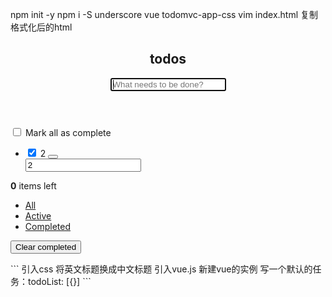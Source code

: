 npm init -y
npm i -S underscore vue todomvc-app-css
vim index.html
复制格式化后的html

<section class="todoapp">
<header class="header">
<h1>todos</h1>
<input class="new-todo" placeholder="What needs to be done?" autofocus="">
</header>
<section class="main">
<input class="toggle-all" id="toggle-all" type="checkbox">
<label for="toggle-all">Mark all as complete</label>
<ul class="todo-list"><li class="completed">
<div class="view">
<input class="toggle" type="checkbox" checked="">
<label>2</label>
<button class="destroy"></button>
</div>
<input class="edit" value="2">
</li></ul>
</section>
<footer class="footer">
<span class="todo-count"><strong>0</strong> items left</span>
<ul class="filters">
<li>
<a class="selected" href="#/">All</a>
</li>
<li>
<a href="#/active">Active</a>
</li>
<li>
<a href="#/completed">Completed</a>
</li>
</ul>

<button class="clear-completed">Clear completed</button>

</footer>
</section>
```
引入css
将英文标题换成中文标题
引入vue.js
新建vue的实例
写一个默认的任务：todoList: [{}]
```
<script src="./node_modules/vue/dist/vue.min.js" charset="utf-8"></script>
<script>
  // 新建一个Vue的实例对象
  var todoapp = new Vue({
    // 挂载
    el: '.todoapp',
    // 数据
    data: {

    },
    方法
    methods: {

    },
    // 计算属性
    computed: {

    }
  })
```

写todoList数据
```
data: {
  // 备忘录数组
  todoList: [
    // 一个任务就是一个对象，text表示任务的名称，checked为true表示已完成，false表示未完成
    {
      text: '学Vue',
      checked: false
    },
    {
      text: '学React',
      checked: false
    }
  ]
},
```
在li元素身上加v-for:
<li
  class="completed"
  v-for="(todo,index) in todoList" :key="'todo-'+index"
  >
显示任务
<label>{{ todo.text }}</label>
修改某个任务的checked为true
{
  text: '学Vue',
  checked: true
},
给li元素动态绑定class,completed样式的值，根据todo.checked, 如果todo.checked为 true则有completed样式
<li
  :class="{completed: todo.checked}"
  v-for="(todo,index) in todoList" :key="'todo-'+index"
  >
给checkbox加上v-model，值为todo.checked, checked属性会自动和todo.checked关联
<input class="toggle" type="checkbox" v-model="todo.checked"/>

添加任务
在data中新增
data: {
  // 新的备忘录
  newTodo: '',
  ...
}
input元素上面绑定
<input class="new-todo" placeholder="你接下来需要完成什么?" autofocus="" v-model="newTodo"/>
添加回车事件
<input class="new-todo" placeholder="你接下来需要完成什么?" autofocus="" v-model="newTodo" @keyup.enter="addTodo"/>
自动去前后的空格
<input class="new-todo" placeholder="你接下来需要完成什么?" autofocus="" v-model="newTodo" @keyup.enter.trim="addTodo"/>
添加任务的方法：
```
// 添加任务的方法
addTodo() {
  // 去除前后的空格
  this.newTodo = this.newTodo.trim();
  //如果内容为空则拦截
  if (this.newTodo.length < 1) {
    return;
  }
  // 添加任务到数组中,默认是未完成
  this.todoList.unshift({
    text: this.newTodo,
    checked: false
  });
  // 清空新任务的内容
  this.newTodo = ''
}
```
添加一个计算属性，判断是否显示任务列表
// 显示列表，如果任务条数大于1则显示
```
computed: {
  showList() {
    return this.todoList.length > 0;
  }
}
```
添加v-show:
<section class="main" v-show="showList">
<footer class="footer" v-show="showList">
绑定删除任务事件
<button class="destroy" @click="deleteTodo(todo)"></button>
引入underscore
<script src="./node_modules/underscore/underscore-min.js" charset="utf-8"></script>
删除任务方法
```
methods: {
  ...
  // 删除任务
  deleteTodo(todo) {
    this.todoList = _.without(this.todoList, todo)
  }
}
```
编辑任务
<input class="edit" type="text" v-model="todo.text" />
进入编辑模式
添加一个数据项：
data: {
  // 正在编辑的任务索引
  editingIndex: -1,
  ...
}
绑定双击事件：
<label @dblclick="editTodo(index)">{{ todo.text }}</label>
```
methods: {
  ...
  // 编辑任务
  editTodo(index) {
    // 设置一下当前正在编辑的索引
    this.editingIndex = index;
  }
}
```
加上class
<li
  :class="{completed: todo.checked, editing: index === editingIndex}"
  v-for="(todo,index) in todoList" :key="'todo-'+index"
  >
自定义指令：
````
// 注册一个全局自定义指令 v-focus
Vue.directive('focus', {
  // 当绑定元素插入到 DOM 中。
  inserted(el) {
    // 聚焦元素
    el.focus()
  },
  // 当绑定元素更新的时候
  update(el) {
    el.focus();
  }
})
```
使用自定义指令
<input class="edit" type="text" v-model="todo.text" v-focus="index === editingIndex"/>
添加保存todo, 实际上就是把input框取消
<input class="edit" type="text" v-model="todo.text" v-focus="index === editingIndex" @blur="saveTodo(todo)" @keyup.enter="saveTodo(todo)"/>
保存的方法
```
methods: {
  ...
  // 保存任务，因为是动态绑定的，不需要再保存，只需要把input框隐藏即可
  saveTodo(todo) {
    this.editingIndex = -1
    if (todo.text.trim().length < 1) {
      this.deleteTodo(todo)
    }
  }
}
```
未完成的数量
<strong>{{activeCount}}</strong> 剩下的项</span>
```
computed: {
  ....
  // 未完成的任务数量
  activeCount() {
    return this.todoList.filter(item => {
      return !item.checked
    }).length;
  }
}
```

数据持久化到本地localStorage
新建store.js
```
var STORAGE_KEY = 'todoList'
window.todoStorage = {
	fetch() {
    try {
      return JSON.parse(localStorage.getItem(STORAGE_KEY) || '[]');
    } catch(error) {
      return [];
    }
	},
	save(todoList) {
		localStorage.setItem(STORAGE_KEY, JSON.stringify(todoList));
	}
}
```
引入store.js
<script src="./js/store.js" charset="utf-8"></script>
修改初始化数据：
data: {
  ...
  todoList: todoStorage.fetch()
}
在Vue实例中添加一个属性变化观察
// 观察属性变化
watch: {
  todoList: {
    deep: true,
    handler: todoStorage.save
  }
},
全部完成功能

添加计算属性：
computed: {
  ...
  // 是否所有任务都完成
  allDone: {
    get() {
      // 未完成的数量为0表示全部完成,全部完成返回true
      return this.activeCount === 0;
    },
    set(value) {
      this.todoList.forEach(todo => {
        todo.checked = value
      });
    }
  }
}
使用v-model绑定：
<input class="toggle-all" id="toggle-all" type="checkbox" v-model="allDone" />
data: {
// 是否全部完成
doneState: false
}
watch: {
  doneState: {
    handler() {
      this.todoList.map(todo => {
        todo.checked = this.doneState
      })
    }
  }
}
实现过滤所有，已完成，未完成的功能
在实例化Vue对象外面放一个普通的过滤对象：
```
// 一个普通的过滤的对象, 用来过滤任务列表
var filters = {
  all: function (todos) {
    return todos;
  },
  active: function (todos) {
    return todos.filter(function (todo) {
      return !todo.checked;
    });
  },
  completed: function (todos) {
    return todos.filter(function (todo) {
      return todo.checked;
    });
  }
};
```
添加一个属性visibility 来表示我们要显示所有，还是显示未完成，或已完成
data: {
  visibility: 'all',
  ...
}
修改一下未完成的数量这个计算属性，使用上面的filters对象去过滤
computed: {
  ...
  // 未完成的任务数量
  activeCount() {
    return filters.active(this.todoList).length;
  },
}

添加任务过滤的计算属性：
computed: {
  ...
  // 过滤任务列表
  filteredTodoList: function () {
    return filters[this.visibility](this.todoList);
  }
}

在DOM当中添加点击事件，点击的时候修改visiblity属性即可
<li>
  <a
  :class="{selected: visibility === 'all'}"
  href="#/"
  @click="visibility='all'"
  >所有</a>
</li>
<li>
  <a
  :class="{selected: visibility === 'active'}"
  href="#/active"
  @click="visibility = 'active'"
  >未完成</a>
</li>
<li>
  <a
  :class="{selected: visibility === 'completed'}"
  href="#/completed"
  @click="visibility = 'completed'">已完成</a>
</li>
列表渲染的循环语句修改：
<li
  :class="{completed: todo.checked, editing: index === editingIndex}"
  v-for="(todo,index) in filteredTodoList" :key="'todo-'+index"
  >
添加一个变量，得到hash值：
var visibility = location.hash.substr(location.hash.indexOf('/')+1);
visibility = visibility === '' ? 'all' : visibility
设置visibility属性的值为当前的这个变量：
data: {
  visibility: visibility,
  ...
}
点击清空已完成功能：
添加一个已完成的任务数量计算属性：
computed: {
  ...
  // 已完成的任务数量
  completedCount() {
    return filters.completed(this.todoList).length;
  }
}
添加一个清空已完成的方法：
methods: {
  ...
  // 清空已完成的任务列表
  clearCompleted() {
    this.todoList = filters.active(this.todoList)
  }
}
DOM元素绑定事件，以及v-show:
<button class="clear-completed" @click="clearCompleted" v-show="completedCount > 0">清空已完成</button>
